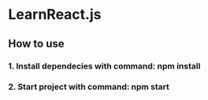 # LearnReact.js
## How to use
### 1. Install dependecies with command:  npm install
### 2. Start project with command:  npm start

